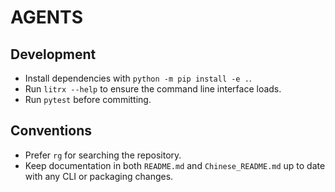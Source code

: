 # AGENTS

## Development
- Install dependencies with `python -m pip install -e .`.
- Run `litrx --help` to ensure the command line interface loads.
- Run `pytest` before committing.

## Conventions
- Prefer `rg` for searching the repository.
- Keep documentation in both `README.md` and `Chinese_README.md` up to date with any CLI or packaging changes.
